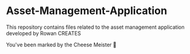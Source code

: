 # Asset-Management-Application
This repository contains files related to the asset management application developed by Rowan CREATES

You've been marked by the Cheese Meister 🧀
